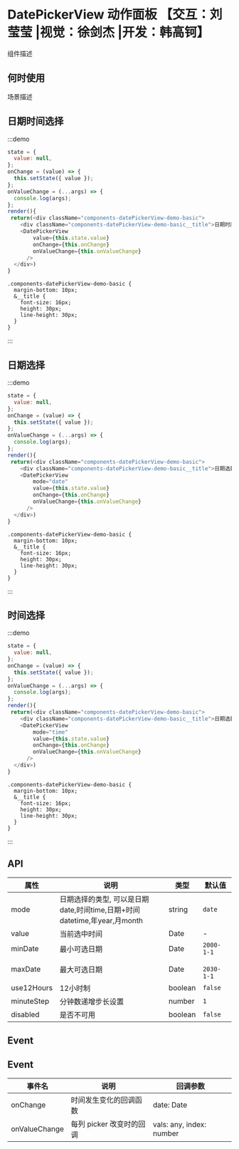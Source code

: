# DatePickerView 动作面板 【交互：刘莹莹 |视觉：徐剑杰 |开发：韩高钶】

组件描述

## 何时使用

场景描述

## 日期时间选择

:::demo

```js
state = {
  value: null,
};
onChange = (value) => {
  this.setState({ value });
};
onValueChange = (...args) => {
  console.log(args);
};
render(){
 return(<div className="components-datePickerView-demo-basic">
    <div className="components-datePickerView-demo-basic__title">日期时间选择</div>
    <DatePickerView
        value={this.state.value}
        onChange={this.onChange}
        onValueChange={this.onValueChange}
      />
  </div>)
}
```

```less
.components-datePickerView-demo-basic {
  margin-bottom: 10px;
  &__title {
    font-size: 16px;
    height: 30px;
    line-height: 30px;
  }
}
```

:::

## 日期选择
:::demo

```js
state = {
  value: null,
};
onChange = (value) => {
  this.setState({ value });
};
onValueChange = (...args) => {
  console.log(args);
};
render(){
 return(<div className="components-datePickerView-demo-basic">
    <div className="components-datePickerView-demo-basic__title">日期选择</div>
    <DatePickerView
        mode="date"
        value={this.state.value}
        onChange={this.onChange}
        onValueChange={this.onValueChange}
      />
  </div>)
}
```

```less
.components-datePickerView-demo-basic {
  margin-bottom: 10px;
  &__title {
    font-size: 16px;
    height: 30px;
    line-height: 30px;
  }
}
```

:::

## 时间选择
:::demo

```js
state = {
  value: null,
};
onChange = (value) => {
  this.setState({ value });
};
onValueChange = (...args) => {
  console.log(args);
};
render(){
 return(<div className="components-datePickerView-demo-basic">
    <div className="components-datePickerView-demo-basic__title">日期选择</div>
    <DatePickerView
        mode="time"
        value={this.state.value}
        onChange={this.onChange}
        onValueChange={this.onValueChange}
      />
  </div>)
}
```

```less
.components-datePickerView-demo-basic {
  margin-bottom: 10px;
  &__title {
    font-size: 16px;
    height: 30px;
    line-height: 30px;
  }
}
```

:::

## API

| 属性 | 说明         | 类型                                            | 默认值    |
| ---- | ------------ | ----------------------------------------------- | --------- |
| mode | 日期选择的类型, 可以是日期date,时间time,日期+时间datetime,年year,月month | string | `date` |
| value | 当前选中时间 | Date | - |
| minDate | 最小可选日期 | Date | `2000-1-1` |
| maxDate | 最大可选日期 | Date | `	2030-1-1` |
| use12Hours | 12小时制 | boolean | `false` |
| minuteStep | 分钟数递增步长设置 | number | `1` |
| disabled | 是否不可用 | boolean | `false` |

## Event
## Event
| 事件名 | 说明         | 回调参数                                            |
| ---- | ------------ | ----------------------------------------------- |
| onChange | 时间发生变化的回调函数 | date: Date |
| onValueChange | 每列 picker 改变时的回调 | vals: any, index: number |



